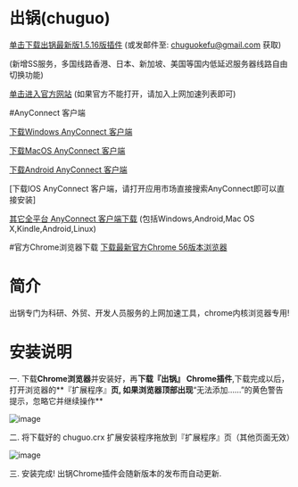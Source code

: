 # 出锅(chuguo)

[单击下载出锅最新版1.5.16版插件](http://7xrvud.dl1.z0.glb.clouddn.com/chuguo_v1.5.16.crx) (或发邮件至: chuguokefu@gmail.com 获取)

(新增SS服务，多国线路香港、日本、新加坡、美国等国内低延迟服务器线路自由切换功能)

[单击进入官方网站](http://www.cglove.info/home/invite.html?code=77db427309a3eeb4) (如果官方不能打开，请加入上网加速列表即可)

#AnyConnect 客户端

[下载Windows AnyConnect 客户端](http://7xrvud.dl1.z0.glb.clouddn.com/anyconnect-win-4.2.04018-pre-deploy-k9.msi)

[下载MacOS AnyConnect 客户端](http://7xrvud.dl1.z0.glb.clouddn.com/anyconnect-macosx-i386-4.2.03013-k9.dmg)

[下载Android AnyConnect 客户端](http://7xrvud.dl1.z0.glb.clouddn.com/AnyConnect_4.0.05026.apk)

[下载IOS AnyConnect 客户端，请打开应用市场直接搜索AnyConnect即可以直接安装]

[其它全平台 AnyConnect 客户端下载](https://cnlic.com/share/client.html) (包括Windows,Android,Mac OS X,Kindle,Android,Linux)

#官方Chrome浏览器下载
[下载最新官方Chrome 56版本浏览器](http://sw.bos.baidu.com/sw-search-sp/software/1c5131aea1842/ChromeStandalone_56.0.2924.87_Setup.exe)

# 简介

出锅专门为科研、外贸、开发人员服务的上网加速工具，chrome内核浏览器专用!

# 安装说明

一. 下载**Chrome浏览器**并安装好，再**下载『出锅』 Chrome插件**,下载完成以后，打开浏览器的**『扩展程序』**页, 如果浏览器顶部出现**“无法添加……”的黄色警告提示，忽略它并继续操作**

![image](https://raw.githubusercontent.com/chuguofan/chuguo/master/chrome_step_1.png)

二. 将下载好的 chuguo.crx 扩展安装程序拖放到『扩展程序』页（其他页面无效）

![image](https://raw.githubusercontent.com/chuguofan/chuguo/master/chrome_step_2.png)

三. 安装完成! 出锅Chrome插件会随新版本的发布而自动更新.
